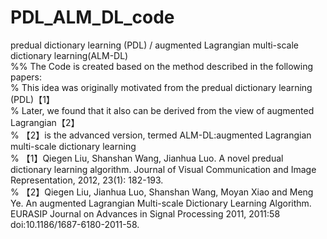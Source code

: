 # PDL_ALM_DL_code
predual dictionary learning (PDL) / augmented Lagrangian multi-scale dictionary learning(ALM-DL)  
%% The Code is created based on the method described in the following papers:   
%  This idea was originally motivated from the predual dictionary learning (PDL)【1】  
%  Later, we found that it also can be derived from the view of augmented Lagrangian【2】  
% 【2】is the advanced version, termed ALM-DL:augmented Lagrangian multi-scale dictionary learning  
% 【1】Qiegen Liu, Shanshan Wang, Jianhua Luo. A novel predual dictionary learning algorithm. Journal of Visual Communication and Image Representation, 2012, 23(1): 182-193.   
% 【2】Qiegen Liu, Jianhua Luo, Shanshan Wang, Moyan Xiao and Meng Ye. An augmented Lagrangian Multi-scale Dictionary Learning Algorithm. EURASIP Journal on Advances in Signal Processing 2011, 2011:58 doi:10.1186/1687-6180-2011-58.  

